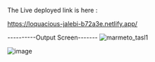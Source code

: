 The Live deployed link is here :

https://loquacious-jalebi-b72a3e.netlify.app/

----------Output Screen-------
![marmeto_tasl1](https://github.com/user-attachments/assets/d28df7e1-5c1c-4b00-888e-48c711739ce0)


![image](https://github.com/user-attachments/assets/99456272-6486-44c5-a743-dfb60cbe44f4)

